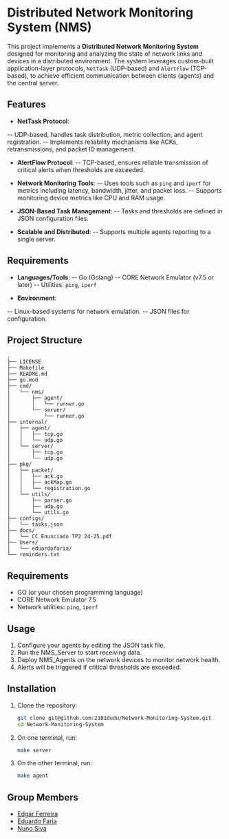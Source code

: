 # Distributed Network Monitoring System (NMS)

This project implements a **Distributed Network Monitoring System** designed for monitoring and analyzing the state of network links and devices in a distributed environment. The system leverages custom-built application-layer protocols, `NetTask` (UDP-based) and `AlertFlow` (TCP-based), to achieve efficient communication between clients (agents) and the central server.

## Features
- **NetTask Protocol**:

-- UDP-based, handles task distribution, metric collection, and agent registration.
-- Implements reliability mechanisms like ACKs, retransmissions, and packet ID management.

- **AlertFlow Protocol**:
-- TCP-based, ensures reliable transmission of critical alerts when thresholds are exceeded.

- **Network Monitoring Tools**:
-- Uses tools such as `ping` and `iperf` for metrics including latency, bandwidth, jitter, and packet loss.
-- Supports monitoring device metrics like CPU and RAM usage.

- **JSON-Based Task Management**:
-- Tasks and thresholds are defined in JSON configuration files.

- **Scalable and Distributed**:
-- Supports multiple agents reporting to a single server.

## Requirements
- **Languages/Tools**:
-- Go (Golang)
-- CORE Network Emulator (v7.5 or later)
-- Utilities: `ping`, `iperf`

- **Environment**:

-- Linux-based systems for network emulation.
-- JSON files for configuration.

## Project Structure
```
.
├── LICENSE
├── Makefile
├── README.md
├── go.mod
├── cmd/
│   └── nms/
│       ├── agent/
│       │   └── runner.go
│       └── server/
│           └── runner.go
├── internal/
│   ├── agent/
│   │   ├── tcp.go
│   │   └── udp.go
│   └── server/
│       ├── tcp.go
│       └── udp.go
├── pkg/
│   ├── packet/
│   │   ├── ack.go
│   │   ├── ackMap.go
│   │   └── registration.go
│   └── utils/
│       ├── parser.go
│       ├── udp.go
│       └── utils.go
├── configs/
│   └── tasks.json
├── docs/
│   └── CC Enunciado TP2 24-25.pdf
├── Users/
│   └── eduardofaria/
└── reminders.txt
```


## Requirements
- GO (or your chosen programming language)
- CORE Network Emulator 7.5
- Network utilities: `ping`, `iperf`

## Usage
1. Configure your agents by editing the JSON task file.
2. Run the NMS_Server to start receiving data.
3. Deploy NMS_Agents on the network devices to monitor network health.
4. Alerts will be triggered if critical thresholds are exceeded.

## Installation
1. Clone the repository:
   ```bash
   git clone git@github.com:2101dudu/Network-Monitoring-System.git
   cd Network-Monitoring-System
   ```

2. On one terminal, run:
    ```bash
    make server
    ```

3. On the other terminal, run:
    ```bash
    make agent
    ```

## Group Members
- [Edgar Ferreira](https://www.github.com/Edegare)
- [Eduardo Faria](https://www.github.com/2101dudu)
- [Nuno Siva](https://www.github.com/NunoMRS7)
